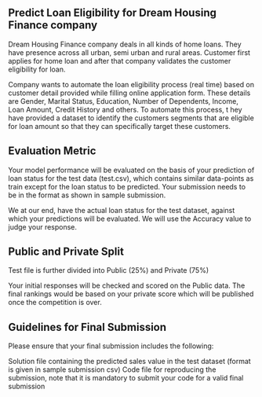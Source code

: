 ## Predict Loan Eligibility for Dream Housing Finance company
Dream Housing Finance company deals in all kinds of home loans. They have presence across all urban, semi urban and rural areas. 
Customer first applies for home loan and after that company validates the customer eligibility for loan.

Company wants to automate the loan eligibility process (real time) based on customer detail provided while filling online application form. 
These details are Gender, Marital Status, Education, Number of Dependents, Income, Loan Amount, Credit History and others. To automate this process, t
hey have provided a dataset to identify the customers segments that are eligible for loan amount so that they can specifically target these customers.

## Evaluation Metric
Your model performance will be evaluated on the basis of your prediction of loan status for the test data (test.csv), which contains similar data-points as train except 
for the loan status to be predicted. Your submission needs to be in the format as shown in sample submission.

We at our end, have the actual loan status for the test dataset, against which your predictions will be evaluated. 
We will use the Accuracy value to judge your response.

## Public and Private Split
Test file is further divided into Public (25%) and Private (75%)

Your initial responses will be checked and scored on the Public data. The final rankings would be based on your private 
score which will be published once the competition is over.

## Guidelines for Final Submission
Please ensure that your final submission includes the following:

Solution file containing the predicted sales value in the test dataset (format is given in sample submission csv) Code file for reproducing the submission,
note that it is mandatory to submit your code for a valid final submission
